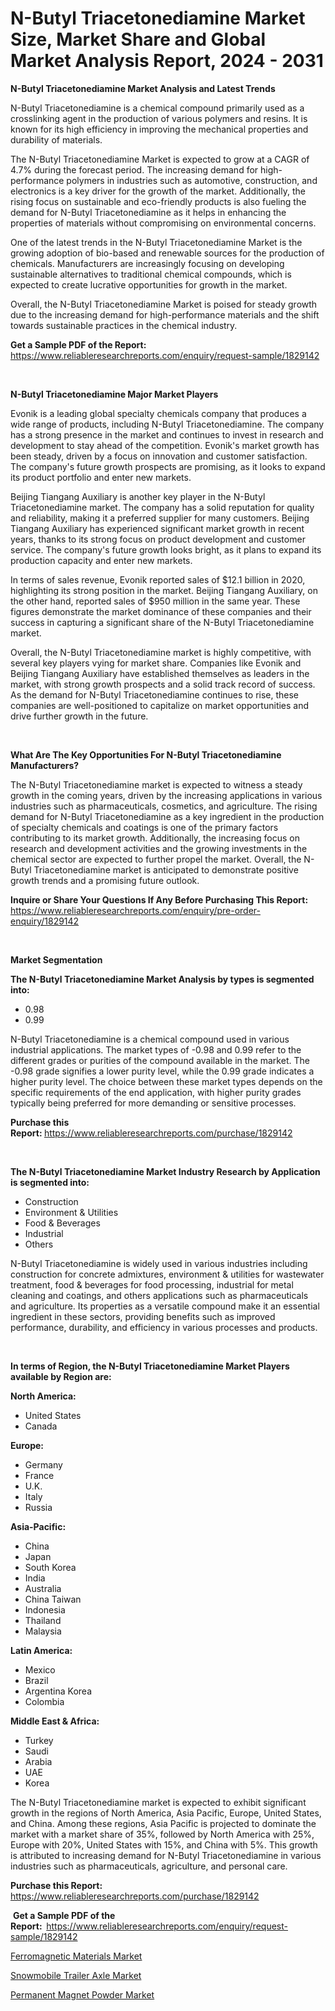 <p><h1>N-Butyl Triacetonediamine Market Size, Market Share and Global Market Analysis Report, 2024 - 2031</h1></p><p><strong>N-Butyl Triacetonediamine Market Analysis and Latest Trends</strong></p>
<p><p>N-Butyl Triacetonediamine is a chemical compound primarily used as a crosslinking agent in the production of various polymers and resins. It is known for its high efficiency in improving the mechanical properties and durability of materials.</p><p>The N-Butyl Triacetonediamine Market is expected to grow at a CAGR of 4.7% during the forecast period. The increasing demand for high-performance polymers in industries such as automotive, construction, and electronics is a key driver for the growth of the market. Additionally, the rising focus on sustainable and eco-friendly products is also fueling the demand for N-Butyl Triacetonediamine as it helps in enhancing the properties of materials without compromising on environmental concerns.</p><p>One of the latest trends in the N-Butyl Triacetonediamine Market is the growing adoption of bio-based and renewable sources for the production of chemicals. Manufacturers are increasingly focusing on developing sustainable alternatives to traditional chemical compounds, which is expected to create lucrative opportunities for growth in the market.</p><p>Overall, the N-Butyl Triacetonediamine Market is poised for steady growth due to the increasing demand for high-performance materials and the shift towards sustainable practices in the chemical industry.</p></p>
<p><strong>Get a Sample PDF of the Report:&nbsp;</strong> <a href="https://www.reliableresearchreports.com/enquiry/request-sample/1829142">https://www.reliableresearchreports.com/enquiry/request-sample/1829142</a></p>
<p>&nbsp;</p>
<p><strong>N-Butyl Triacetonediamine Major Market Players</strong></p>
<p><p>Evonik is a leading global specialty chemicals company that produces a wide range of products, including N-Butyl Triacetonediamine. The company has a strong presence in the market and continues to invest in research and development to stay ahead of the competition. Evonik's market growth has been steady, driven by a focus on innovation and customer satisfaction. The company's future growth prospects are promising, as it looks to expand its product portfolio and enter new markets.</p><p>Beijing Tiangang Auxiliary is another key player in the N-Butyl Triacetonediamine market. The company has a solid reputation for quality and reliability, making it a preferred supplier for many customers. Beijing Tiangang Auxiliary has experienced significant market growth in recent years, thanks to its strong focus on product development and customer service. The company's future growth looks bright, as it plans to expand its production capacity and enter new markets.</p><p>In terms of sales revenue, Evonik reported sales of $12.1 billion in 2020, highlighting its strong position in the market. Beijing Tiangang Auxiliary, on the other hand, reported sales of $950 million in the same year. These figures demonstrate the market dominance of these companies and their success in capturing a significant share of the N-Butyl Triacetonediamine market.</p><p>Overall, the N-Butyl Triacetonediamine market is highly competitive, with several key players vying for market share. Companies like Evonik and Beijing Tiangang Auxiliary have established themselves as leaders in the market, with strong growth prospects and a solid track record of success. As the demand for N-Butyl Triacetonediamine continues to rise, these companies are well-positioned to capitalize on market opportunities and drive further growth in the future.</p></p>
<p>&nbsp;</p>
<p><strong>What Are The Key Opportunities For N-Butyl Triacetonediamine Manufacturers?</strong></p>
<p><p>The N-Butyl Triacetonediamine market is expected to witness a steady growth in the coming years, driven by the increasing applications in various industries such as pharmaceuticals, cosmetics, and agriculture. The rising demand for N-Butyl Triacetonediamine as a key ingredient in the production of specialty chemicals and coatings is one of the primary factors contributing to its market growth. Additionally, the increasing focus on research and development activities and the growing investments in the chemical sector are expected to further propel the market. Overall, the N-Butyl Triacetonediamine market is anticipated to demonstrate positive growth trends and a promising future outlook.</p></p>
<p><strong>Inquire or Share Your Questions If Any Before Purchasing This Report:</strong> <a href="https://www.reliableresearchreports.com/enquiry/pre-order-enquiry/1829142">https://www.reliableresearchreports.com/enquiry/pre-order-enquiry/1829142</a></p>
<p>&nbsp;</p>
<p><strong>Market Segmentation</strong></p>
<p><strong>The N-Butyl Triacetonediamine Market Analysis by types is segmented into:</strong></p>
<p><ul><li>0.98</li><li>0.99</li></ul></p>
<p><p>N-Butyl Triacetonediamine is a chemical compound used in various industrial applications. The market types of -0.98 and 0.99 refer to the different grades or purities of the compound available in the market. The -0.98 grade signifies a lower purity level, while the 0.99 grade indicates a higher purity level. The choice between these market types depends on the specific requirements of the end application, with higher purity grades typically being preferred for more demanding or sensitive processes.</p></p>
<p><strong>Purchase this Report:&nbsp;</strong><a href="https://www.reliableresearchreports.com/purchase/1829142">https://www.reliableresearchreports.com/purchase/1829142</a></p>
<p>&nbsp;</p>
<p><strong>The N-Butyl Triacetonediamine Market Industry Research by Application is segmented into:</strong></p>
<p><ul><li>Construction</li><li>Environment & Utilities</li><li>Food & Beverages</li><li>Industrial</li><li>Others</li></ul></p>
<p><p>N-Butyl Triacetonediamine is widely used in various industries including construction for concrete admixtures, environment & utilities for wastewater treatment, food & beverages for food processing, industrial for metal cleaning and coatings, and others applications such as pharmaceuticals and agriculture. Its properties as a versatile compound make it an essential ingredient in these sectors, providing benefits such as improved performance, durability, and efficiency in various processes and products.</p></p>
<p>&nbsp;</p>
<p><strong>In terms of Region, the N-Butyl Triacetonediamine Market Players available by Region are:</strong></p>
<p>
    <p> <strong> North America: </strong>
        <ul>
            <li>United States</li>
            <li>Canada</li>
        </ul>
        </p> 
    <p> <strong> Europe: </strong>
        <ul>
            <li>Germany</li>
            <li>France</li>
            <li>U.K.</li>
            <li>Italy</li>
            <li>Russia</li>
        </ul>
        </p> 
    <p> <strong> Asia-Pacific: </strong>
        <ul>
            <li>China</li>
            <li>Japan</li>
            <li>South Korea</li>
            <li>India</li>
            <li>Australia</li>
            <li>China Taiwan</li>
            <li>Indonesia</li>
            <li>Thailand</li>
            <li>Malaysia</li>
        </ul>
        </p> 
    <p> <strong> Latin America: </strong>
        <ul>
            <li>Mexico</li>
            <li>Brazil</li>
            <li>Argentina Korea</li>
            <li>Colombia</li>
        </ul>
        </p> 
    <p> <strong> Middle East & Africa: </strong>
        <ul>
            <li>Turkey</li>
            <li>Saudi</li>
            <li>Arabia</li>
            <li>UAE</li>
            <li>Korea</li>
        </ul>
    </p>
    </p>
<p><p>The N-Butyl Triacetonediamine market is expected to exhibit significant growth in the regions of North America, Asia Pacific, Europe, United States, and China. Among these regions, Asia Pacific is projected to dominate the market with a market share of 35%, followed by North America with 25%, Europe with 20%, United States with 15%, and China with 5%. This growth is attributed to increasing demand for N-Butyl Triacetonediamine in various industries such as pharmaceuticals, agriculture, and personal care.</p></p>
<p><strong>Purchase this Report: </strong><a href="https://www.reliableresearchreports.com/purchase/1829142">https://www.reliableresearchreports.com/purchase/1829142</a></p>
<p>&nbsp;<strong>Get a Sample PDF of the Report:&nbsp;&nbsp;</strong><a href="https://www.reliableresearchreports.com/enquiry/request-sample/1829142">https://www.reliableresearchreports.com/enquiry/request-sample/1829142</a></p>
<p><strong></strong></p>
<p><p><a href="https://github.com/lylyparadise/Market-Research-Report-List-2/blob/main/ferromagnetic-materials-market.md">Ferromagnetic Materials Market</a></p><p><a href="https://github.com/kathiaseamanalvaradovlprc2h/Market-Research-Report-List-1/blob/main/snowmobile-trailer-axle-market.md">Snowmobile Trailer Axle Market</a></p><p><a href="https://github.com/GroverBarry/Market-Research-Report-List-4/blob/main/permanent-magnet-powder-market.md">Permanent Magnet Powder Market</a></p></p>